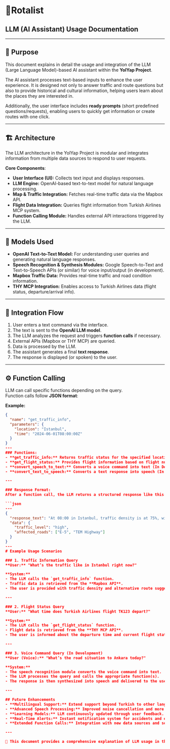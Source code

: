 
# 👀Rotalist

## LLM (AI Assistant) Usage Documentation 

---

## 🎯 Purpose
This document explains in detail the usage and integration of the LLM (Large Language Model)-based AI assistant within the **YolYap Project**.   

The AI assistant processes text-based inputs to enhance the user experience. It is designed not only to answer traffic and route questions but also to provide historical and cultural information, helping users learn about the places they are interested in.  

Additionally, the user interface includes **ready prompts** (short predefined questions/requests), enabling users to quickly get information or create routes with one click.  

---


## 🏗️ Architecture
The LLM architecture in the YolYap Project is modular and integrates information from multiple data sources to respond to user requests.  

**Core Components**:  
- **User Interface (UI):** Collects text input and displays responses.  
- **LLM Engine:** OpenAI-based text-to-text model for natural language processing.  
- **Map & Traffic Integration:** Fetches real-time traffic data via the Mapbox API.  
- **Flight Data Integration:** Queries flight information from Turkish Airlines MCP system.  
- **Function Calling Module:** Handles external API interactions triggered by the LLM.  

---

## 🤖 Models Used
- **OpenAI Text-to-Text Model:** For understanding user queries and generating natural language responses.  
- **Speech Recognition & Synthesis Modules:** Google Speech-to-Text and Text-to-Speech APIs (or similar) for voice input/output (in development).  
- **Mapbox Traffic Data:** Provides real-time traffic and road condition information.  
- **THY MCP Integration:** Enables access to Turkish Airlines data (flight status, departure/arrival info).  

---

## 🔗 Integration Flow
1. User enters a text command via the interface.  
2. The text is sent to the **OpenAI LLM model**.  
3. The LLM analyzes the request and triggers **function calls** if necessary.  
4. External APIs (Mapbox or THY MCP) are queried.  
5. Data is processed by the LLM.  
6. The assistant generates a final **text response**.  
7. The response is displayed (or spoken) to the user.  

---


## ⚙️ Function Calling

LLM can call specific functions depending on the query.  
Function calls follow **JSON format**:  

**Example:**
```json
{
  "name": "get_traffic_info",
  "parameters": {
    "location": "Istanbul",
    "time": "2024-06-01T08:00:00Z"
  }
}
---
### Functions:
- **get_traffic_info:** Returns traffic status for the specified location and time.  
- **get_flight_status:** Provides flight information based on flight number or date.  
- **convert_speech_to_text:** Converts a voice command into text (In Development).  
- **convert_text_to_speech:** Converts a text response into speech (In Development).  

---

### Response Format:
After a function call, the LLM returns a structured response like this:

```json
---
{
  "response_text": "At 08:00 in Istanbul, traffic density is at 75%, with slowdowns observed on major roads.",
  "data": {
    "traffic_level": "high",
    "affected_roads": ["E-5", "TEM Highway"]
  }
}
---
# Example Usage Scenarios

### 1. Traffic Information Query
**User:** "What’s the traffic like in Istanbul right now?"

**System:**
- The LLM calls the `get_traffic_info` function.  
- Traffic data is retrieved from the **Mapbox API**.  
- The user is provided with traffic density and alternative route suggestions.  

---

### 2. Flight Status Query
**User:** "What time does Turkish Airlines flight TK123 depart?"

**System:**
- The LLM calls the `get_flight_status` function.  
- Flight data is retrieved from the **THY MCP API**.  
- The user is informed about the departure time and current flight status.  

---

### 3. Voice Command Query (In Development)
**User (Voice):** "What’s the road situation to Ankara today?"

**System:**
- The speech recognition module converts the voice command into text.  
- The LLM processes the query and calls the appropriate function(s).  
- The response is then synthesized into speech and delivered to the user.  

---

## Future Enhancements
- **Multilingual Support:** Extend support beyond Turkish to other languages.  
- **Advanced Speech Processing:** Improved noise cancellation and more natural speech synthesis.  
- **Learning Models:** LLM continuously updated through user feedback.  
- **Real-Time Alerts:** Instant notification system for accidents and emergencies.  
- **Extended Function Calls:** Integration with new data sources and services.  

---

📖 This document provides a comprehensive explanation of LLM usage in the **YolYap Project** and serves as a guide for new developers joining the project.  




